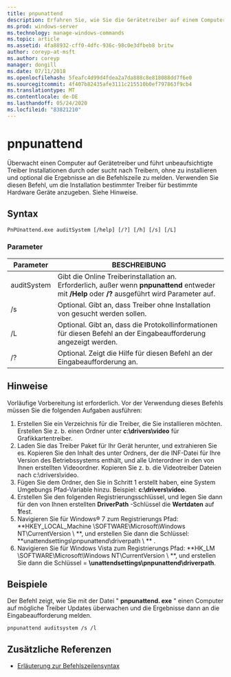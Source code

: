 ```yaml
---
title: pnpunattend
description: Erfahren Sie, wie Sie die Gerätetreiber auf einem Computer überwachen und automatische Treiber Installationen durchführen.
ms.prod: windows-server
ms.technology: manage-windows-commands
ms.topic: article
ms.assetid: 4fa88932-cff0-4dfc-936c-98c0e3dfbeb8 britw
author: coreyp-at-msft
ms.author: coreyp
manager: dongill
ms.date: 07/11/2018
ms.openlocfilehash: 5feafc4d99d4fdea2a7da888c8e818088dd7f6e0
ms.sourcegitcommit: 4f407b82435afe3111c215510b0ef797863f9cb4
ms.translationtype: MT
ms.contentlocale: de-DE
ms.lasthandoff: 05/24/2020
ms.locfileid: "83821210"
---
```

# <a name="pnpunattend"></a>pnpunattend

Überwacht einen Computer auf Gerätetreiber und führt unbeaufsichtigte Treiber Installationen durch oder sucht nach Treibern, ohne zu installieren und optional die Ergebnisse an die Befehlszeile zu melden. Verwenden Sie diesen Befehl, um die Installation bestimmter Treiber für bestimmte Hardware Geräte anzugeben. Siehe Hinweise.

## <a name="syntax"></a>Syntax

```
PnPUnattend.exe auditSystem [/help] [/?] [/h] [/s] [/L]
```

### <a name="parameters"></a>Parameter

|Parameter|BESCHREIBUNG|
|---------|-----------|
|auditSystem|Gibt die Online Treiberinstallation an.</br>Erforderlich, außer wenn **pnpunattend** entweder mit **/Help** oder **/?** ausgeführt wird Parameter auf.|
|/s|Optional. Gibt an, dass Treiber ohne Installation von gesucht werden sollen.|
|/L|Optional. Gibt an, dass die Protokollinformationen für diesen Befehl an der Eingabeaufforderung angezeigt werden.|
|/?|Optional. Zeigt die Hilfe für diesen Befehl an der Eingabeaufforderung an.|

## <a name="remarks"></a>Hinweise

Vorläufige Vorbereitung ist erforderlich. Vor der Verwendung dieses Befehls müssen Sie die folgenden Aufgaben ausführen:

1. Erstellen Sie ein Verzeichnis für die Treiber, die Sie installieren möchten. Erstellen Sie z. b. einen Ordner unter **c:\drivers\video** für Grafikkartentreiber.
2. Laden Sie das Treiber Paket für Ihr Gerät herunter, und extrahieren Sie es. Kopieren Sie den Inhalt des unter Ordners, der die INF-Datei für Ihre Version des Betriebssystems enthält, und alle Unterordner in den von Ihnen erstellten Videoordner. Kopieren Sie z. b. die Videotreiber Dateien nach c:\drivers\video.
3. Fügen Sie dem Ordner, den Sie in Schritt 1 erstellt haben, eine System Umgebungs Pfad-Variable hinzu. Beispiel: **c:\drivers\video**.
4. Erstellen Sie den folgenden Registrierungsschlüssel, und legen Sie dann für den von Ihnen erstellten **DriverPath** -Schlüssel die **Wertdaten** auf **1**fest.
5. Navigieren Sie für Windows® 7 zum Registrierungs Pfad: **HKEY_LOCAL_Machine \SOFTWARE\Microsoft\Windows NT\CurrentVersion \\ **, und erstellen Sie dann die Schlüssel: **unattendsettings\pnpunattend\driverpath \\ ** .
6. Navigieren Sie für Windows Vista zum Registrierungs Pfad: **HK_LM \SOFTWARE\Microsoft\Windows NT\CurrentVersion \\ **, und erstellen Sie dann die Schlüssel = **\unattendsettings\pnpunattend\driverpath**.

## <a name="examples"></a>Beispiele

Der Befehl zeigt, wie Sie mit der Datei " **pnpunattend. exe** " einen Computer auf mögliche Treiber Updates überwachen und die Ergebnisse dann an die Eingabeaufforderung melden.

```
pnpunattend auditsystem /s /l
```

## <a name="additional-references"></a>Zusätzliche Referenzen

- [Erläuterung zur Befehlszeilensyntax](command-line-syntax-key.md)